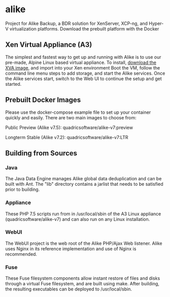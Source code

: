 # alike
Project for Alike Backup, a BDR solution for XenServer, XCP-ng, and Hyper-V virtualization platforms. Download the prebuilt platform with the Docker 

## Xen Virtual Appliance (A3)
The simplest and fastest way to get up and running with Alike is to use our pre-made, Alpine Linux based virtual appliance.
To install, [download the XVA image](https://github.com/quadricsoftware/alike/raw/main/binaries/A3_v1.0.5.xva.zip), and import into your Xen environment
Boot the VM, follow the command line menu steps to add storage, and start the Alike services.
Once the Alike services start, switch to the Web UI to continue the setup and get started.

## Prebuilt Docker Images
Please use the docker-compose example file to set up your container quickly and easily. There are two main images to choose from:

Public Preview (Alike v7.5): 
quadricsoftware/alike-v7:preview 

Longterm Stable (Alike v7.2): 
quadricsoftware/alike-v7:LTR


## Building from Sources

### Java

The Java Data Engine manages Alike global data deduplication and can be built with Ant. The "lib" directory contains a jarlist that needs to be satisfied prior to building.

### Appliance

These PHP 7.5 scripts run from in /usr/local/sbin of the A3 Linux appliance (quadricsoftware/alike-v7) and can also run on any Linux installation. 

### WebUI

The WebUI project is the web root of the Alike PHP/Ajax Web listener. Alike uses Nginx in its reference implementation and use of Nginx is recommended.

### Fuse

These Fuse filesystem components allow instant restore of files and disks through a virtual Fuse filesystem, and are built using make. After building, the resulting executables can be deployed to /usr/local/sbin.

